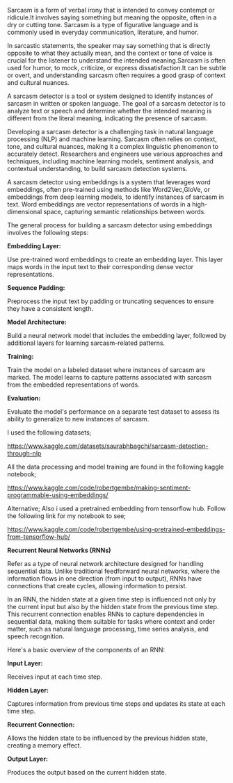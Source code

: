 Sarcasm is a form of verbal irony that is intended to convey contempt or ridicule.It involves saying something but meaning the opposite, often in a dry or cutting tone. Sarcasm is a type of figurative language and is commonly used in everyday communication, literature, and humor.

In sarcastic statements, the speaker may say something that is directly opposite to what they actually mean, and the context or tone of voice is crucial for the listener to understand the intended meaning.Sarcasm is often used for humor, to mock, criticize, or express dissatisfaction.It can be subtle or overt, and understanding sarcasm often requires a good grasp of context and cultural nuances.

A sarcasm detector is a tool or system designed to identify instances of sarcasm in written or spoken language. The goal of a sarcasm detector is to analyze text or speech and determine whether the intended meaning is different from the literal meaning, indicating the presence of sarcasm.

Developing a sarcasm detector is a challenging task in natural language processing (NLP) and machine learning. Sarcasm often relies on context, tone, and cultural nuances, making it a complex linguistic phenomenon to accurately detect. Researchers and engineers use various approaches and techniques, including machine learning models, sentiment analysis, and contextual understanding, to build sarcasm detection systems.

A sarcasm detector using embeddings is a system that leverages word embeddings, often pre-trained using methods like Word2Vec,GloVe, or embeddings from deep learning models, to identify instances of sarcasm in text. Word embeddings are vector representations of words in a high-dimensional space, capturing semantic relationships between words.

The general process for building a sarcasm detector using embeddings involves the following steps:

**Embedding Layer:**

Use pre-trained word embeddings to create an embedding layer. This layer maps words in the input text to their corresponding dense vector representations.

**Sequence Padding:**

Preprocess the input text by padding or truncating sequences to ensure they have a consistent length.

**Model Architecture:**

Build a neural network model that includes the embedding layer, followed by additional layers for learning sarcasm-related patterns.

**Training:**

Train the model on a labeled dataset where instances of sarcasm are marked. The model learns to capture patterns associated with sarcasm from the embedded representations of words.

**Evaluation:**

Evaluate the model's performance on a separate test dataset to assess its ability to generalize to new instances of sarcasm.

I used the following datasets;

https://www.kaggle.com/datasets/saurabhbagchi/sarcasm-detection-through-nlp

All the data processing and model training are found in the following kaggle notebook;

https://www.kaggle.com/code/robertgembe/making-sentiment-programmable-using-embeddings/

Alternative; Also i used a pretrained embedding from tensorflow hub. Follow the following link for my notebook to see;

https://www.kaggle.com/code/robertgembe/using-pretrained-embeddings-from-tensorflow-hub/

**Recurrent Neural Networks (RNNs)**

Refer as a type of neural network architecture designed for handling sequential data. Unlike traditional feedforward neural networks, where the information flows in one direction (from input to output), RNNs have connections that create cycles, allowing information to persist.

In an RNN, the hidden state at a given time step is influenced not only by the current input but also by the hidden state from the previous time step. This recurrent connection enables RNNs to capture dependencies in sequential data, making them suitable for tasks where context and order matter, such as natural language processing, time series analysis, and speech recognition.

Here's a basic overview of the components of an RNN:

**Input Layer:**

Receives input at each time step.

**Hidden Layer:**

Captures information from previous time steps and updates its state at each time step.

**Recurrent Connection:**

Allows the hidden state to be influenced by the previous hidden state, creating a memory effect.

**Output Layer:**

Produces the output based on the current hidden state.
